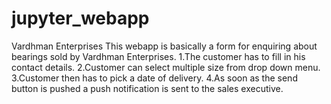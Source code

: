 # jupyter_webapp
Vardhman Enterprises
This webapp is basically a form for enquiring about bearings sold by Vardhman Enterprises.
1.The customer has to fill in his contact details.
2.Customer can select multiple size from drop down menu.
3.Customer then has to pick a date of delivery.
4.As soon as the send button is pushed a push notification is sent to the sales executive.

